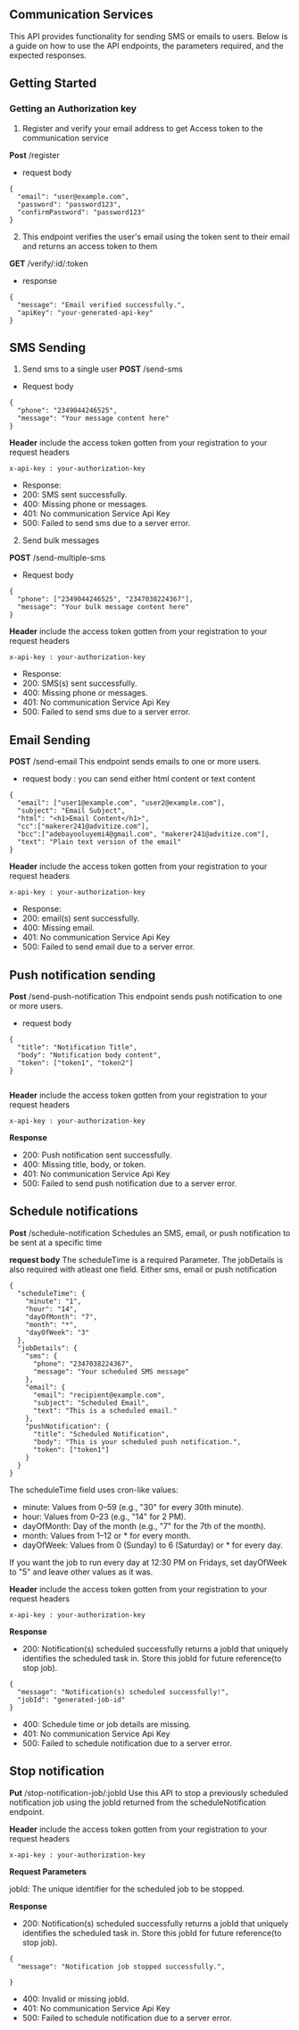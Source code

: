 ## Communication Services
This API provides functionality for sending SMS or emails to users. Below is a guide on how to use the API endpoints, the parameters required, and the expected responses.

## Getting Started

### Getting an Authorization key
1. Register and verify your email address to get Access token to the communication service

**Post** /register
- request body
```
{
  "email": "user@example.com",
  "password": "password123",
  "confirmPassword": "password123"
}

```
2. This endpoint verifies the user's email using the token sent to their email and returns an access token to them

**GET** /verify/:id/:token
- response
```
{
  "message": "Email verified successfully.",
  "apiKey": "your-generated-api-key"
}

```

## SMS Sending

1. Send sms to a single user
**POST** /send-sms
- Request body
```
{
  "phone": "2349044246525",
  "message": "Your message content here"
}

```
**Header**
include the access token gotten from your registration to your request headers
```
x-api-key : your-authorization-key

```
- Response:
- 200: SMS sent successfully.
- 400: Missing phone or messages.
- 401: No communication Service Api Key
- 500: Failed to send sms due to a server error.
2. Send bulk messages

**POST** /send-multiple-sms

- Request body

```
{
  "phone": ["2349044246525", "2347038224367"],
  "message": "Your bulk message content here"
}

```
**Header**
include the access token gotten from your registration to your request headers
```
x-api-key : your-authorization-key

```
- Response:
- 200: SMS(s) sent successfully.
- 400: Missing phone or messages.
- 401: No communication Service Api Key
- 500: Failed to send sms due to a server error.

## Email Sending

**POST** /send-email
This endpoint sends emails to one or more users.

- request body : you can send either html content or text content
```
{
  "email": ["user1@example.com", "user2@example.com"],
  "subject": "Email Subject",
  "html": "<h1>Email Content</h1>",
  "cc":["makerer241@advitize.com"],
  "bcc":["adebayooluyemi4@gmail.com", "makerer241@advitize.com"], 
  "text": "Plain text version of the email"
}

```
**Header**
include the access token gotten from your registration to your request headers
```
x-api-key : your-authorization-key

```

- Response:
- 200: email(s) sent successfully.
- 400: Missing email.
- 401: No communication Service Api Key
- 500: Failed to send  email due to a server error.


## Push notification sending
**Post** /send-push-notification
This endpoint sends push notification to one or more users.

- request body 
```
{
  "title": "Notification Title",
  "body": "Notification body content",
  "token": ["token1", "token2"]
}


```

**Header**
include the access token gotten from your registration to your request headers
```
x-api-key : your-authorization-key

```

**Response**
- 200: Push notification sent successfully.
- 400: Missing title, body, or token.
- 401: No communication Service Api Key
- 500: Failed to send push notification due to a server error.



## Schedule notifications
**Post** /schedule-notification
 Schedules an SMS, email, or push notification to be sent at a specific time

**request body** 
The scheduleTime is a required Parameter.
The jobDetails is also required with  atleast one field. Either sms, email or push notification

```
{
  "scheduleTime": {
    "minute": "1",
    "hour": "14",
    "dayOfMonth": "7",
    "month": "*",
    "dayOfWeek": "3"
  },
  "jobDetails": {
    "sms": {
      "phone": "2347038224367",
      "message": "Your scheduled SMS message"
    },
    "email": {
      "email": "recipient@example.com",
      "subject": "Scheduled Email",
      "text": "This is a scheduled email."
    },
    "pushNotification": {
      "title": "Scheduled Notification",
      "body": "This is your scheduled push notification.",
      "token": ["token1"]
    }
  }
}

```


The scheduleTime field uses cron-like values:

- minute: Values from 0–59 (e.g., "30" for every 30th minute).
- hour: Values from 0–23 (e.g., "14" for 2 PM).
- dayOfMonth: Day of the month (e.g., "7" for the 7th of the month).
- month: Values from 1–12 or * for every month.
- dayOfWeek: Values from 0 (Sunday) to 6 (Saturday) or * for every day.

If you want the job to run every day at 12:30 PM on Fridays, set dayOfWeek to "5" and leave other values as it was.


**Header**
include the access token gotten from your registration to your request headers
```
x-api-key : your-authorization-key

```

**Response**
- 200: Notification(s) scheduled successfully returns a jobId that uniquely identifies the scheduled task in. Store this jobId for future reference(to stop job).

```
{
  "message": "Notification(s) scheduled successfully!",
  "jobId": "generated-job-id"
}

```
- 400: Schedule time or job details are missing.
- 401: No communication Service Api Key
- 500: Failed to schedule notification due to a server error.



## Stop notification
**Put** /stop-notification-job/:jobId
 Use this API to stop a previously scheduled notification job using the jobId returned from the scheduleNotification endpoint.


**Header**
include the access token gotten from your registration to your request headers
```
x-api-key : your-authorization-key

```

**Request Parameters**

jobId: The unique identifier for the scheduled job to be stopped.

**Response**
- 200: Notification(s) scheduled successfully returns a jobId that uniquely identifies the scheduled task in. Store this jobId for future reference(to stop job).

```
{
  "message": "Notification job stopped successfully.",
  
}

```
- 400: Invalid or missing jobId.
- 401: No communication Service Api Key
- 500: Failed to schedule notification due to a server error.
